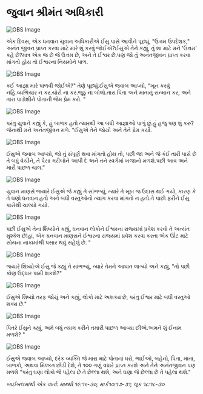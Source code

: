 # જુવાન શ્રીમંત અધિકારી

![OBS Image](https://cdn.door43.org/obs/jpg/360px/obs-en-28-01.jpg)

એક દિવસ, એક ધનવાન યુવાન અધિકારીએ ઈસુ પાસે આવીને પૂછ્યું, "ઉત્તમ ઉપદેશક," અનંત જીવન પ્રાપ્ત કરવા માટે મારે શું કરવું જોઈએ?ઈસુએ તેને કહ્યું, તું શા માટે મને 'ઉત્તમ' કહે છે?માત્ર એક જ છે જે ઉત્તમ છે, અને તે ઈશ્વર છે.પણ જો તું અનંતજીવન પ્રાપ્ત કરવા માંગતો હોય તો ઈશ્વરના નિયમોને પાળ.

![OBS Image](https://cdn.door43.org/obs/jpg/360px/obs-en-28-02.jpg)

કઈ આજ્ઞા મારે પાળવી જોઈએ?" તેણે પૂછ્યું.ઈસુએ જવાબ આપ્યો, "ખૂન કરવું નહિ.વ્યભિચાર ન કર.ચોરી ના કર.જુઠું ના બોલો.તારા પિતા અને માતાનું સન્માન કર, અને તારા પાડોશીને પોતાની જેમ પ્રેમ કરો. "

![OBS Image](https://cdn.door43.org/obs/jpg/360px/obs-en-28-03.jpg)

પરંતુ યુવાને કહ્યું કે, હું બાળક હતો ત્યારથી આ બધી આજ્ઞાઓ પાળું છું.હું હજુ પણ શું કરું? જેનાથી મને અનંતજીવન મળે. "ઈસુએ તેને જોયો અને તેને પ્રેમ કર્યો.

![OBS Image](https://cdn.door43.org/obs/jpg/360px/obs-en-28-04.jpg)

ઈસુએ જવાબ આપ્યો, જો તું સંપૂર્ણ થવા માંગતો હોય તો, પછી જા અને જે કંઈ તારી પાસે છે તે બધું વેચીને, તે પૈસા ગરીબોને આપી દે અને તને સ્વર્ગમાં ખજાનો મળશે.પછી આવ અને મારી પાછળ ચાલ.”

![OBS Image](https://cdn.door43.org/obs/jpg/360px/obs-en-28-05.jpg)

યુવાન માણસે જયારે ઈસુએ જે કહ્યું તે સાંભળ્યું, ત્યારે તે ખૂબ જ ઉદાસ થઈ ગયો, કારણ કે તે ઘણો ધનવાન હતો અને બધી વસ્તુઓનો ત્યાગ કરવા માંગતો ન હતો.તે પાછો ફરીને ઈસુ પાસેથી ચાલ્યો ગયો.

![OBS Image](https://cdn.door43.org/obs/jpg/360px/obs-en-28-06.jpg)

પછી ઈસુએ તેના શિષ્યોને કહ્યું, ધનવાન લોકોને ઈશ્વરના રાજ્યમાં પ્રવેશ કરવો તે અત્યંત મુશ્કેલ છે!હા, એક ધનવાન માણસને ઈશ્વરના રાજ્યમાં પ્રવેશ કરવા કરતા એક ઊંટ માટે સોયના નાકામાંથી પસાર થવું સહેલું છે. "

![OBS Image](https://cdn.door43.org/obs/jpg/360px/obs-en-28-07.jpg)

જયારે શિષ્યોએ ઈસુ જે કહ્યું તે સાંભળ્યું, ત્યારે તેમને આઘાત લાગ્યો અને કહ્યું, "તો પછી કોણ ઉદ્ધાર પામી શકશે?"

![OBS Image](https://cdn.door43.org/obs/jpg/360px/obs-en-28-08.jpg)

ઈસુએ શિષ્યો તરફ જોયું અને કહ્યું,  લોકો માટે અશક્ય છે, પરંતુ ઈશ્વર માટે બધી વસ્તુઓ શક્ય છે."

![OBS Image](https://cdn.door43.org/obs/jpg/360px/obs-en-28-09.jpg)

પિતરે ઈસુને કહ્યું, અમે બધું ત્યાગ કરીને તમારી પાછળ આવ્યા છીએ.અમને શું ઈનામ મળશે? "

![OBS Image](https://cdn.door43.org/obs/jpg/360px/obs-en-28-10.jpg)

ઈસુએ જવાબ આપ્યો, દરેક વ્યક્તિ જે મારા માટે પોતાનાં ઘરો, ભાઈઓ, બહેનો, પિતા, માતા, બાળકો, અથવા મિલ્કત છોડી દેશે, તે ૧૦૦ ગણું વધારે પ્રાપ્ત કરશે અને તેને અનંતજીવન પણ મળશે "પરંતુ ઘણા લોકો જે પહેલા છે તે છેલ્લા થશે, અને ઘણા જે છેલ્લા છે તે પહેલા થશે."

_બાઈબલમાંથી એક વાર્તા: માથ્થી ૧૯:૧૬-૩૦; માર્ક૧૦:૧૭-૩૧; લૂક ૧૮:૧૮-૩૦_